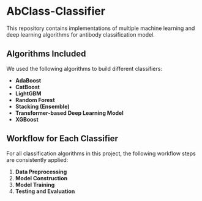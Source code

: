 # AbClass-Classifier

This repository contains implementations of multiple machine learning and deep learning algorithms for antibody classification model. 

## Algorithms Included

We used the following algorithms to build different classifiers:

- **AdaBoost**
- **CatBoost**
- **LightGBM**
- **Random Forest**
- **Stacking (Ensemble)**
- **Transformer-based Deep Learning Model**
- **XGBoost**

## Workflow for Each Classifier

For all classification algorithms in this project, the following workflow steps are consistently applied:

1. **Data Preprocessing**
2. **Model Construction**
3. **Model Training**
4. **Testing and Evaluation**

